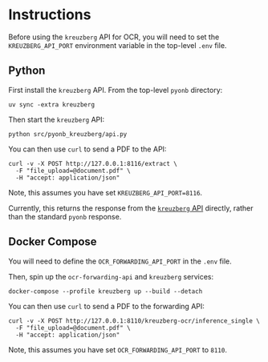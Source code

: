 # Instructions

Before using the `kreuzberg` API for OCR, you will need to set the `KREUZBERG_API_PORT`
environment variable in the top-level `.env` file.

## Python

First install the `kreuzberg` API. From the top-level `pyonb` directory:

```shell
uv sync -extra kreuzberg
```

Then start the `kreuzberg` API:

```shell
python src/pyonb_kreuzberg/api.py
```

You can then use `curl` to send a PDF to the API:

```shell
curl -v -X POST http://127.0.0.1:8116/extract \
  -F "file_upload=@document.pdf" \
  -H "accept: application/json"
```

Note, this assumes you have set `KREUZBERG_API_PORT=8116`.

Currently, this returns the response from the
[`kreuzberg` API](https://kreuzberg.dev/user-guide/api-server/#extract-files)
directly, rather than the standard `pyonb` response.

## Docker Compose

You will need to define the `OCR_FORWARDING_API_PORT` in the `.env` file.

Then, spin up the `ocr-forwarding-api` and `kreuzberg` services:

```shell
docker-compose --profile kreuzberg up --build --detach
```

You can then use `curl` to send a PDF to the forwarding API:

```shell
curl -v -X POST http://127.0.0.1:8110/kreuzberg-ocr/inference_single \
  -F "file_upload=@document.pdf" \
  -H "accept: application/json"
```

Note, this assumes you have set `OCR_FORWARDING_API_PORT` to `8110`.
